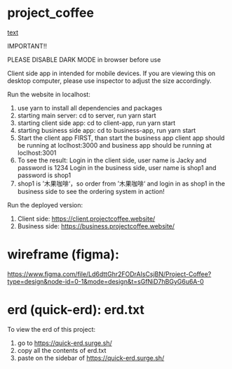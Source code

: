 # project_coffee

[text](../../Downloads/project_coffee.pdf)

IMPORTANT!!

PLEASE DISABLE DARK MODE in browser before use

Client side app in intended for mobile devices. If you are viewing this on desktop computer, please use inspector to adjust the size accordingly.

Run the website in localhost:

1. use yarn to install all dependencies and packages
2. starting main server:
   cd to server, run yarn start
3. starting client side app:
   cd to client-app, run yarn start
4. starting business side app:
   cd to business-app, run yarn start
5. Start the client app FIRST, than start the business app
   client app should be running at loclhost:3000 and business app should be running at loclhost:3001
6. To see the result:
   Login in the client side, user name is Jacky and password is 1234
   Login in the business side, user name is shop1 and password is shop1
7. shop1 is ’木果咖啡‘，so order from ’木果咖啡‘ and login in as shop1 in the business side to see the ordering system in action!

Run the deployed version:

1. Client side: https://client.projectcoffee.website/
2. Business side: https://business.projectcoffee.website/

# wireframe (figma):

https://www.figma.com/file/Ld6dttGhr2FODrAIsCsjBN/Project-Coffee?type=design&node-id=0-1&mode=design&t=sGfNiD7hBGyG6u6A-0

# erd (quick-erd): erd.txt

To view the erd of this project:

1. go to https://quick-erd.surge.sh/
2. copy all the contents of erd.txt
3. paste on the sidebar of https://quick-erd.surge.sh/

#
